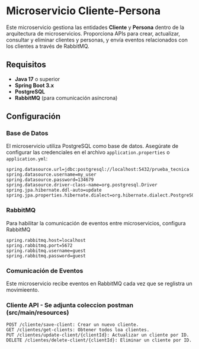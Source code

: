 # Microservicio Cliente-Persona

Este microservicio gestiona las entidades **Cliente** y **Persona** dentro de la arquitectura de microservicios. Proporciona APIs para crear, actualizar, consultar y eliminar clientes y personas, y envía eventos relacionados con los clientes a través de RabbitMQ.

## Requisitos

- **Java 17** o superior
- **Spring Boot 3.x**
- **PostgreSQL**
- **RabbitMQ** (para comunicación asíncrona)

## Configuración

### Base de Datos

El microservicio utiliza PostgreSQL como base de datos. Asegúrate de configurar las credenciales en el archivo `application.properties` o `application.yml`:

```properties
spring.datasource.url=jdbc:postgresql://localhost:5432/prueba_tecnica
spring.datasource.username=my_user
spring.datasource.password=134679
spring.datasource.driver-class-name=org.postgresql.Driver
spring.jpa.hibernate.ddl-auto=update
spring.jpa.properties.hibernate.dialect=org.hibernate.dialect.PostgreSQLDialect
```
### RabbitMQ
Para habilitar la comunicación de eventos entre microservicios, configura RabbitMQ
```properties
spring.rabbitmq.host=localhost
spring.rabbitmq.port=5672
spring.rabbitmq.username=guest
spring.rabbitmq.password=guest
```
### Comunicación de Eventos
Este microservicio recibe eventos en RabbitMQ cada vez que se reglistra un movimieento.

### Cliente API - Se adjunta coleccion postman (src/main/resources)
```properties
POST /cliente/save-client: Crear un nuevo cliente.
GET /clientes/get-clients: Obtener todos loa clientes.
PUT /clientes/update-client/{clientId}: Actualizar un cliente por ID.
DELETE /clientes/delete-client/{clientId}: Eliminar un cliente por ID.
```

